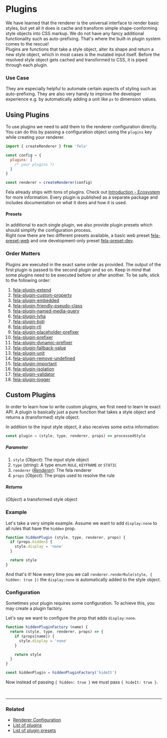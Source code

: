 # Plugins

We have learned that the renderer is the universal interface to render basic styles, but yet all it does is cache and transform simple shape-conforming style objects into CSS markup. We do not have any fancy additional functionality such as auto-prefixing. That's where the built-in plugin system comes to the rescue!<br>
Plugins are functions that take a style object, alter its shape and return a new style object, which in most cases is the mutated input itself.
Before the resolved style object gets cached and transformed to CSS, it is piped through each plugin.

### Use Case
They are especially helpful to automate certain aspects of styling such as auto-prefixing. They are also very handy to improve the developer experience e.g. by automatically adding a unit like `px` to dimension values.

## Using Plugins
To use plugins we need to add them to the renderer configuration directly. You can do this by passing a configuration object using the `plugins` key while creating your renderer.

```javascript
import { createRenderer } from 'fela'

const config = {
  plugins: [
    /* your plugins */
  ]
}

const renderer = createRenderer(config)
```

Fela already ships with tons of plugins. Check out [Introduction - Ecosystem](../introduction/Ecosystem.md#plugins) for more information. Every plugin is published as a separate package and includes documentation on what it does and how it is used.

#### Presets
In additional to each single plugin, we also provide plugin presets which should simplify the configuration process.<br>
Right now there are two different presets available, a basic web preset [fela-preset-web](https://github.com/rofrischmann/fela/tree/master/packages/fela-preset-web) and one development-only preset [fela-preset-dev](https://github.com/rofrischmann/fela/tree/master/packages/fela-preset-dev).

### Order Matters
Plugins are executed in the exact same order as provided. The output of the first plugin is passed to the second plugin and so on. Keep in mind that some plugins need to be executed before or after another. To be safe, stick to the following order:

1.  [fela-plugin-extend](https://github.com/rofrischmann/fela/tree/master/packages/fela-plugin-extend)
2.  [fela-plugin-custom-property](https://github.com/rofrischmann/fela/tree/master/packages/fela-plugin-custom-property)
3.  [fela-plugin-embedded](https://github.com/rofrischmann/fela/tree/master/packages/fela-plugin-embedded)
4.  [fela-plugin-friendly-pseudo-class](https://github.com/rofrischmann/fela/tree/master/packages/fela-plugin-friendly-pseudo-class)
5.  [fela-plugin-named-media-query](https://github.com/rofrischmann/fela/tree/master/packages/fela-plugin-named-media-query)
6.  [fela-plugin-lvha](https://github.com/rofrischmann/fela/tree/master/packages/fela-plugin-lvha)
7.  [fela-plugin-bidi](https://github.com/rofrischmann/fela/tree/master/packages/fela-plugin-bidi)
8.  [fela-plugin-rtl](https://github.com/rofrischmann/fela/tree/master/packages/fela-plugin-rtl)
9.  [fela-plugin-placeholder-prefixer](https://github.com/rofrischmann/fela/tree/master/packages/fela-plugin-placeholder-prefixer)
10.  [fela-plugin-prefixer](https://github.com/rofrischmann/fela/tree/master/packages/fela-plugin-prefixer)
11.  [fela-plugin-dynamic-prefixer](https://github.com/rofrischmann/fela/tree/master/packages/fela-plugin-dynamic-prefixer)
12.  [fela-plugin-fallback-value](https://github.com/rofrischmann/fela/tree/master/packages/fela-plugin-fallback-value)
13.  [fela-plugin-unit](https://github.com/rofrischmann/fela/tree/master/packages/fela-plugin-unit)
14.  [fela-plugin-remove-undefined](https://github.com/rofrischmann/fela/tree/master/packages/fela-plugin-remove-undefined)
15.  [fela-plugin-important](https://github.com/rofrischmann/fela/tree/master/packages/fela-plugin-important)
16.  [fela-plugin-isolation](https://github.com/rofrischmann/fela/tree/master/packages/fela-plugin-isolation)
17.  [fela-plugin-validator](https://github.com/rofrischmann/fela/tree/master/packages/fela-plugin-validator)
18.  [fela-plugin-logger](https://github.com/rofrischmann/fela/tree/master/packages/fela-plugin-logger)


## Custom Plugins

In order to learn how to write custom plugins, we first need to learn te exact API. A plugin is basically just a pure function that takes a style object and returns a (transformed) style object.

In addition to the input style object, it also receives some extra information:
```javascript
const plugin = (style, type, renderer, props) => processedStyle
```

##### Parameter
1. `style` (*Object*): The input style object
2. `type` (*string*): A type enum `RULE`, `KEYFRAME` or `STATIC`
3. `renderer` ([*Renderer*](../basics/Renderer.md)): The fela renderer
4. `props` (*Object*): The props used to resolve the rule

##### Returns
(*Object*) a transformed style object

### Example
Let's take a very simple example. Assume we want to add `display:none` to all rules that have the `hidden` prop.

```javascript
function hiddenPlugin (style, type, renderer, props) {
  if (props.hidden) {
    style.display = 'none'
  }

  return style
}
```
And that's it! Now every time you we call `renderer.renderRule(style, { hidden: true })` the `display:none` is automatically added to the style object.


### Configuration

Sometimes your plugin requires some configuration. To achieve this, you may create a plugin factory.

Let's say we want to configure the prop that adds `display:none`.
```javascript
function hiddenPluginFactory (name) {
  return (style, type, renderer, props) => {
    if (props[name]) {
      style.display = 'none'
    }

    return style
  }
}
```
```javascript
const hiddenPlugin = hiddenPluginFactory('hideIt')
```
Now instead of passing `{ hidden: true }` we must pass `{ hideIt: true }`.

<br>

---

### Related
* [Renderer Configuration](RendererConfiguration.md)
* [List of plugins](../introduction/Ecosystem.md#plugins)
* [List of plugin presets](../introduction/Ecosystem.md#plugin-presets)
